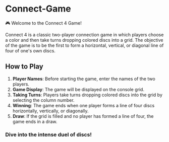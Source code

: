 # Connect-Game
🎮 Welcome to the Connect 4 Game! 

Connect 4 is a classic two-player connection game in which players choose a color and then take turns dropping colored discs into a grid. The objective of the game is to be the first to form a horizontal, vertical, or diagonal line of four of one's own discs.

## How to Play

1. **Player Names**: Before starting the game, enter the names of the two players.
2. **Game Display**: The game will be displayed on the console grid.
3. **Taking Turns**: Players take turns dropping colored discs into the grid by selecting the column number.
4. **Winning**: The game ends when one player forms a line of four discs horizontally, vertically, or diagonally.
5. **Draw**: If the grid is filled and no player has formed a line of four, the game ends in a draw.


### Dive into the intense duel of discs!
